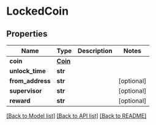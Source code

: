 # LockedCoin

## Properties
Name | Type | Description | Notes
------------ | ------------- | ------------- | -------------
**coin** | [**Coin**](Coin.md) |  | 
**unlock_time** | **str** |  | 
**from_address** | **str** |  | [optional] 
**supervisor** | **str** |  | [optional] 
**reward** | **str** |  | [optional] 

[[Back to Model list]](../README.md#documentation-for-models) [[Back to API list]](../README.md#documentation-for-api-endpoints) [[Back to README]](../README.md)


